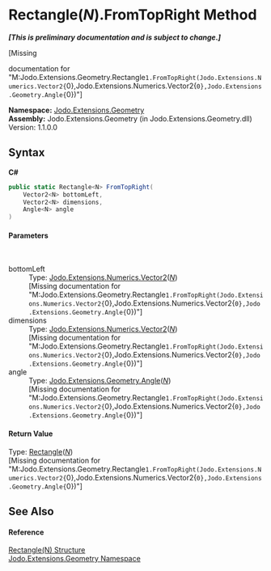 # Rectangle(*N*).FromTopRight Method 
 _**\[This is preliminary documentation and is subject to change.\]**_

\[Missing <summary> documentation for "M:Jodo.Extensions.Geometry.Rectangle`1.FromTopRight(Jodo.Extensions.Numerics.Vector2{`0},Jodo.Extensions.Numerics.Vector2{`0},Jodo.Extensions.Geometry.Angle{`0})"\]

**Namespace:**&nbsp;<a href="N_Jodo_Extensions_Geometry">Jodo.Extensions.Geometry</a><br />**Assembly:**&nbsp;Jodo.Extensions.Geometry (in Jodo.Extensions.Geometry.dll) Version: 1.1.0.0

## Syntax

**C#**<br />
``` C#
public static Rectangle<N> FromTopRight(
	Vector2<N> bottomLeft,
	Vector2<N> dimensions,
	Angle<N> angle
)
```


#### Parameters
&nbsp;<dl><dt>bottomLeft</dt><dd>Type: <a href="T_Jodo_Extensions_Numerics_Vector2_1">Jodo.Extensions.Numerics.Vector2</a>(<a href="T_Jodo_Extensions_Geometry_Rectangle_1">*N*</a>)<br />\[Missing <param name="bottomLeft"/> documentation for "M:Jodo.Extensions.Geometry.Rectangle`1.FromTopRight(Jodo.Extensions.Numerics.Vector2{`0},Jodo.Extensions.Numerics.Vector2{`0},Jodo.Extensions.Geometry.Angle{`0})"\]</dd><dt>dimensions</dt><dd>Type: <a href="T_Jodo_Extensions_Numerics_Vector2_1">Jodo.Extensions.Numerics.Vector2</a>(<a href="T_Jodo_Extensions_Geometry_Rectangle_1">*N*</a>)<br />\[Missing <param name="dimensions"/> documentation for "M:Jodo.Extensions.Geometry.Rectangle`1.FromTopRight(Jodo.Extensions.Numerics.Vector2{`0},Jodo.Extensions.Numerics.Vector2{`0},Jodo.Extensions.Geometry.Angle{`0})"\]</dd><dt>angle</dt><dd>Type: <a href="T_Jodo_Extensions_Geometry_Angle_1">Jodo.Extensions.Geometry.Angle</a>(<a href="T_Jodo_Extensions_Geometry_Rectangle_1">*N*</a>)<br />\[Missing <param name="angle"/> documentation for "M:Jodo.Extensions.Geometry.Rectangle`1.FromTopRight(Jodo.Extensions.Numerics.Vector2{`0},Jodo.Extensions.Numerics.Vector2{`0},Jodo.Extensions.Geometry.Angle{`0})"\]</dd></dl>

#### Return Value
Type: <a href="T_Jodo_Extensions_Geometry_Rectangle_1">Rectangle</a>(<a href="T_Jodo_Extensions_Geometry_Rectangle_1">*N*</a>)<br />\[Missing <returns> documentation for "M:Jodo.Extensions.Geometry.Rectangle`1.FromTopRight(Jodo.Extensions.Numerics.Vector2{`0},Jodo.Extensions.Numerics.Vector2{`0},Jodo.Extensions.Geometry.Angle{`0})"\]

## See Also


#### Reference
<a href="T_Jodo_Extensions_Geometry_Rectangle_1">Rectangle(N) Structure</a><br /><a href="N_Jodo_Extensions_Geometry">Jodo.Extensions.Geometry Namespace</a><br />